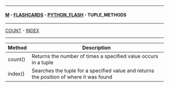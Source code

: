 
---

#### [M](https://github.com/ttltrk/TTT/blob/master/menu.md) - [FLASHCARDS](https://github.com/ttltrk/TTT/tree/master/FLASHCARDS/FLASHCARDS.md) - [PYTHON_FLASH](https://github.com/ttltrk/TTT/tree/master/FLASHCARDS/PYTHON_FLASH/PYTHON_FLASH.md) - TUPLE_METHODS

---

[COUNT](https://github.com/ttltrk/TTT/tree/master/FLASHCARDS/PYTHON_FLASH/TUPLE_METHODS/COUNT.md) -
[INDEX](https://github.com/ttltrk/TTT/tree/master/FLASHCARDS/PYTHON_FLASH/TUPLE_METHODS/INDEX.md)

---

| Method |	Description |
| ------- | ------------ |
| count() |	Returns the number of times a specified value occurs in a tuple |
| index()	| Searches the tuple for a specified value and returns the position of where it was found |
